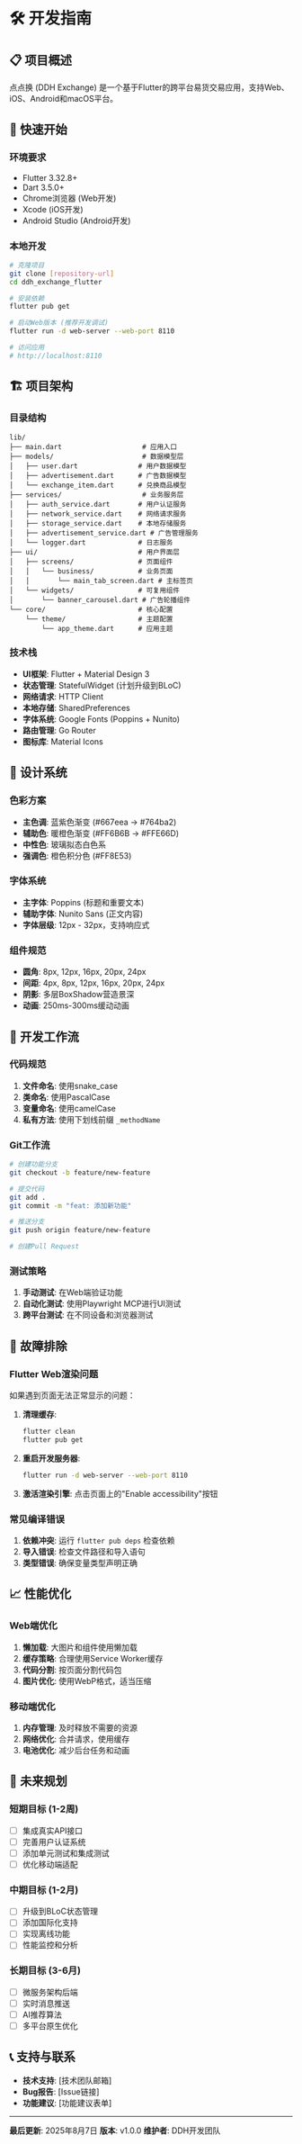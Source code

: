# 🛠️ 开发指南

## 📋 项目概述

点点换 (DDH Exchange) 是一个基于Flutter的跨平台易货交易应用，支持Web、iOS、Android和macOS平台。

## 🚀 快速开始

### 环境要求

- Flutter 3.32.8+
- Dart 3.5.0+
- Chrome浏览器 (Web开发)
- Xcode (iOS开发)
- Android Studio (Android开发)

### 本地开发

```bash
# 克隆项目
git clone [repository-url]
cd ddh_exchange_flutter

# 安装依赖
flutter pub get

# 启动Web版本 (推荐开发调试)
flutter run -d web-server --web-port 8110

# 访问应用
# http://localhost:8110
```

## 🏗️ 项目架构

### 目录结构

```
lib/
├── main.dart                    # 应用入口
├── models/                      # 数据模型层
│   ├── user.dart               # 用户数据模型
│   ├── advertisement.dart      # 广告数据模型
│   └── exchange_item.dart      # 兑换商品模型
├── services/                    # 业务服务层
│   ├── auth_service.dart       # 用户认证服务
│   ├── network_service.dart    # 网络请求服务
│   ├── storage_service.dart    # 本地存储服务
│   ├── advertisement_service.dart # 广告管理服务
│   └── logger.dart             # 日志服务
├── ui/                         # 用户界面层
│   ├── screens/                # 页面组件
│   │   └── business/           # 业务页面
│   │       └── main_tab_screen.dart # 主标签页
│   └── widgets/                # 可复用组件
│       └── banner_carousel.dart # 广告轮播组件
└── core/                       # 核心配置
    └── theme/                  # 主题配置
        └── app_theme.dart      # 应用主题
```

### 技术栈

- **UI框架**: Flutter + Material Design 3
- **状态管理**: StatefulWidget (计划升级到BLoC)
- **网络请求**: HTTP Client
- **本地存储**: SharedPreferences
- **字体系统**: Google Fonts (Poppins + Nunito)
- **路由管理**: Go Router
- **图标库**: Material Icons

## 🎨 设计系统

### 色彩方案

- **主色调**: 蓝紫色渐变 (#667eea → #764ba2)
- **辅助色**: 暖橙色渐变 (#FF6B6B → #FFE66D)
- **中性色**: 玻璃拟态白色系
- **强调色**: 橙色积分色 (#FF8E53)

### 字体系统

- **主字体**: Poppins (标题和重要文本)
- **辅助字体**: Nunito Sans (正文内容)
- **字体层级**: 12px - 32px，支持响应式

### 组件规范

- **圆角**: 8px, 12px, 16px, 20px, 24px
- **间距**: 4px, 8px, 12px, 16px, 20px, 24px
- **阴影**: 多层BoxShadow营造景深
- **动画**: 250ms-300ms缓动动画

## 🔧 开发工作流

### 代码规范

1. **文件命名**: 使用snake_case
2. **类命名**: 使用PascalCase
3. **变量命名**: 使用camelCase
4. **私有方法**: 使用下划线前缀 `_methodName`

### Git工作流

```bash
# 创建功能分支
git checkout -b feature/new-feature

# 提交代码
git add .
git commit -m "feat: 添加新功能"

# 推送分支
git push origin feature/new-feature

# 创建Pull Request
```

### 测试策略

1. **手动测试**: 在Web端验证功能
2. **自动化测试**: 使用Playwright MCP进行UI测试
3. **跨平台测试**: 在不同设备和浏览器测试

## 🚨 故障排除

### Flutter Web渲染问题

如果遇到页面无法正常显示的问题：

1. **清理缓存**: 
   ```bash
   flutter clean
   flutter pub get
   ```

2. **重启开发服务器**:
   ```bash
   flutter run -d web-server --web-port 8110
   ```

3. **激活渲染引擎**: 点击页面上的"Enable accessibility"按钮

### 常见编译错误

1. **依赖冲突**: 运行 `flutter pub deps` 检查依赖
2. **导入错误**: 检查文件路径和导入语句
3. **类型错误**: 确保变量类型声明正确

## 📈 性能优化

### Web端优化

1. **懒加载**: 大图片和组件使用懒加载
2. **缓存策略**: 合理使用Service Worker缓存
3. **代码分割**: 按页面分割代码包
4. **图片优化**: 使用WebP格式，适当压缩

### 移动端优化

1. **内存管理**: 及时释放不需要的资源
2. **网络优化**: 合并请求，使用缓存
3. **电池优化**: 减少后台任务和动画

## 🔮 未来规划

### 短期目标 (1-2周)

- [ ] 集成真实API接口
- [ ] 完善用户认证系统
- [ ] 添加单元测试和集成测试
- [ ] 优化移动端适配

### 中期目标 (1-2月)

- [ ] 升级到BLoC状态管理
- [ ] 添加国际化支持
- [ ] 实现离线功能
- [ ] 性能监控和分析

### 长期目标 (3-6月)

- [ ] 微服务架构后端
- [ ] 实时消息推送
- [ ] AI推荐算法
- [ ] 多平台原生优化

## 📞 支持与联系

- **技术支持**: [技术团队邮箱]
- **Bug报告**: [Issue链接]
- **功能建议**: [功能建议表单]

---

**最后更新**: 2025年8月7日
**版本**: v1.0.0
**维护者**: DDH开发团队
